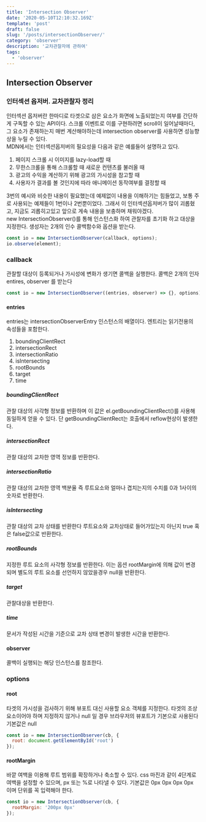 ```yaml
---
title: 'Intersection Observer'
date: '2020-05-10T12:10:32.169Z'
template: 'post'
draft: false
slug: '/posts/intersectionObserver/'
category: 'observer'
description: '교차관찰자에 관하여'
tags:
  - 'observer'
---
```


## Intersection Observer

### 인터섹션 옵저버. 교차관찰자 정리

인터섹션 옵저버란 한마디로 타겟으로 삼은 요소가 화면에 노출되었는지 여부를 간단하게 구독할 수 있는 API이다. 스크롤 이벤트로 이를 구현하려면 scroll이 일어날때마다, 그 요소가 존재하는지 매번 계산해야하는데 intersection observer를 사용하면 성능향상을 누릴 수 있다.  
MDN에서는 인터섹션옵저버의 필요성을 다음과 같은 예를들어 설명하고 있다.

1. 페이지 스크롤 시 이미지를 lazy-load할 때
2. 무한스크롤을 통해 스크롤할 때 새로운 컨텐츠를 불러올 때
3. 광고의 수익을 계산하기 위해 광고의 가시성을 참고할 때
4. 사용자가 결과를 볼 것인지에 따라 애니메이션 동작여부를 결정할 때

3번의 예시와 비슷한 내용이 필요했는데 예제없이 내용을 이해하기는 힘들었고, 보통 주로 사용되는 예제들이 1번이나 2번뿐이었다. 그래서 이 인터섹션옵저버가 많이 괴롭혔고, 지금도 괴롭히고있고 앞으로 게속 내용을 보충하며 채워야겠다.  
new IntersectionObserver()를 통해 인스턴스화 하여 관찰자를 초기화 하고 대상을 지정한다. 생성자는 2개의 인수 콜백함수와 옵션을 받는다.

```js
const io = new IntersectionObserver(callback, options);
io.observe(element);
```

### callback

관찰할 대상이 등록되거나 가시성에 변화가 생기면 콜백을 실행한다. 콜백은 2개의 인자 entires, observer 를 받는다

```js
const io = new IntersectionObserver((entries, observer) => {}, options);
```

#### entries

entries는 intersectionObserverEntry 인스턴스의 배열이다. 엔트리는 읽기전용의 속성들을 포함한다.

1. boundingClientRect
2. intersectionRect
3. intersectionRatio
4. isIntersecting
5. rootBounds
6. target
7. time

##### boundingClientRect

관찰 대상의 사각형 정보를 반환하며 이 값은 el.getBoundingClientRect()를 사용해 동일하게 얻을 수 있다. 단 getBoundingClientRect는 호출에서 reflow현상이 발생한다.

##### intersectionRect

관찰 대상의 교차한 영역 정보를 반환한다.

##### intersectionRatio

관찰 대상의 교차한 영역 백분율 즉 루트요소와 얼마나 겹치는지의 수치를 0과 1사이의 숫자로 반환한다.

##### isIntersecting

관찰 대상의 교차 상태를 반환한다 루트요소와 교차상태로 들어가있는지 아닌지 true 혹은 false값으로 반환한다.

##### rootBounds

지정한 루트 요소의 사각형 정보를 반환한다. 이는 옵션 rootMargin에 의해 값이 변경되며 별도의 루트 요소를 선언하지 않았을경우 null을 반환한다.

##### target

관찰대상을 반환한다.

##### time

문서가 작성된 시간을 기준으로 교차 상태 변경이 발생한 시간을 반환한다.

#### observer

콜백이 실행되는 해당 인스턴스를 참조한다.

### options

#### root

타겟의 가시성을 검사하기 위해 뷰포트 대신 사용할 요소 객체를 지정한다. 타겟의 조상요소이어야 하며 지정하지 않거나 null 일 경우 브라우저의 뷰포트가 기본으로 사용된다 기본값은 null

```js
const io = new IntersectionObserver(cb, {
  root: document.getElementById('root')
});
```

#### rootMargin

바깥 여백을 이용해 루트 범위를 확장하거나 축소할 수 있다.
css 마진과 같이 4단계로 여백을 설정할 수 있으며, px 또는 %로 나타낼 수 있다.
기본값은 0px 0px 0px 0px 이며 단위를 꼭 입력해야 한다.

```js
const io = new IntersectionObserver(cb, {
  rootMargin: '200px 0px'
});
```
